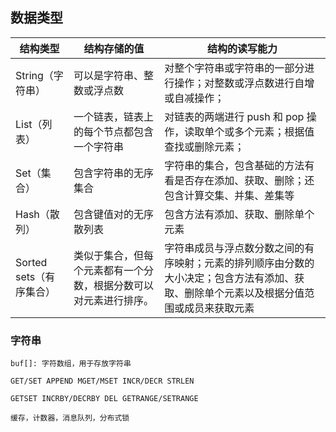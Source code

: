 
## 数据类型

| 结构类型 |	结构存储的值 |	结构的读写能力 |
| ---- | ---- | ---- |
| String（字符串） | 	可以是字符串、整数或浮点数 |	对整个字符串或字符串的一部分进行操作；对整数或浮点数进行自增或自减操作；
| List（列表） |	一个链表，链表上的每个节点都包含一个字符串 | 对链表的两端进行 push 和 pop 操作，读取单个或多个元素；根据值查找或删除元素；
| Set（集合） |	包含字符串的无序集合 |	字符串的集合，包含基础的方法有看是否存在添加、获取、删除；还包含计算交集、并集、差集等
| Hash（散列） |	包含键值对的无序散列表 |	包含方法有添加、获取、删除单个元素
| Sorted sets（有序集合） |	类似于集合，但每个元素都有一个分数，根据分数可以对元素进行排序。| 	字符串成员与浮点数分数之间的有序映射；元素的排列顺序由分数的大小决定；包含方法有添加、获取、删除单个元素以及根据分值范围或成员来获取元素


### 字符串

    buf[]: 字符数组，用于存放字符串

    GET/SET APPEND MGET/MSET INCR/DECR STRLEN

    GETSET INCRBY/DECRBY DEL GETRANGE/SETRANGE

    缓存，计数器，消息队列，分布式锁

### 